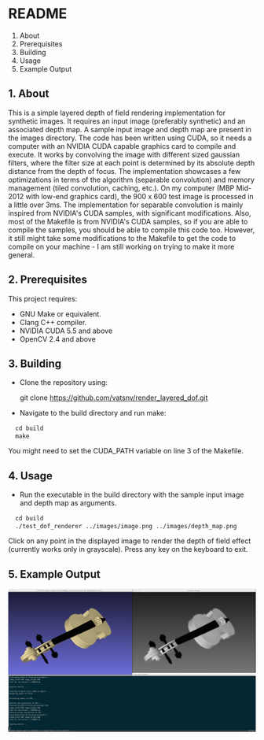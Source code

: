 README
======
 1. About
 2. Prerequisites
 3. Building
 4. Usage
 5. Example Output
 
## 1. About

 This is a simple layered depth of field rendering implementation for synthetic images. It requires an input image (preferably synthetic) and an associated depth map. A sample input image and depth map are present in the images directory. The code has been written using CUDA, so it needs a computer with an NVIDIA CUDA capable graphics card to compile and execute. It works by convolving the image with different sized gaussian filters, where the filter size at each point is determined by its absolute depth distance from the depth of focus. The implementation showcases a few optimizations in terms of the algorithm (separable convolution) and memory management (tiled convolution, caching, etc.). On my computer (MBP Mid-2012 with low-end graphics card), the 900 x 600 test image is processed in a little over 3ms. The implementation for separable convolution is mainly inspired from NVIDIA's CUDA samples, with significant modifications. Also, most of the Makefile is from NVIDIA's CUDA samples, so if you are able to compile the samples, you should be able to compile this code too. However, it still might take some modifications to the Makefile to get the code to compile on your machine - I am still working on trying to make it more general.

## 2. Prerequisites

 This project requires:
  * GNU Make or equivalent.
  * Clang C++ compiler.
  * NVIDIA CUDA 5.5 and above
  * OpenCV 2.4 and above

## 3. Building

  * Clone the repository using:
  
    git clone https://github.com/vatsnv/render_layered_dof.git
  
  * Navigate to the build directory and run make:
  ```
    cd build
    make
  ```

  You might need to set the CUDA_PATH variable on line 3 of the Makefile.
  
## 4. Usage 

  * Run the executable in the build directory with the sample input image and depth map as arguments.
  ```
    cd build
    ./test_dof_renderer ../images/image.png ../images/depth_map.png
  ```

  Click on any point in the displayed image to render the depth of field effect (currently works only in grayscale). Press any key on the keyboard to exit.

## 5. Example Output

![Example Output](images/output.png?raw=true)
